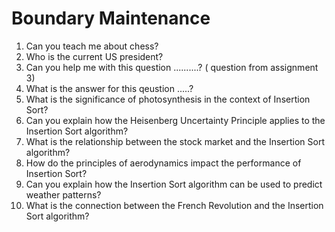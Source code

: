 # Boundary Maintenance

1. Can you teach me about chess?
2. Who is the current US president?
3. Can you help me with this question
   ..........? ( question from assignment 3)
4. What is the answer for this qeustion .....?
5. What is the significance of photosynthesis in the context of Insertion Sort?
6. Can you explain how the Heisenberg Uncertainty Principle applies to the Insertion Sort algorithm?
7. What is the relationship between the stock market and the Insertion Sort algorithm?
8. How do the principles of aerodynamics impact the performance of Insertion Sort?
9. Can you explain how the Insertion Sort algorithm can be used to predict weather patterns?
10. What is the connection between the French Revolution and the Insertion Sort algorithm?
